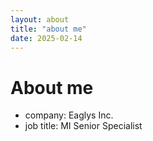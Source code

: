 ```yaml
---
layout: about
title: "about me"
date: 2025-02-14
---
```


# About me

- company: Eaglys Inc.
- job title: MI Senior Specialist
